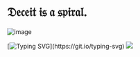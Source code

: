 # 𝔇𝔢𝔠𝔢𝔦𝔱 𝔦𝔰 𝔞 𝔰𝔭𝔦𝔯𝔞𝔩.

![image](https://github.com/user-attachments/assets/2d1953c0-bc8b-475b-95e4-13d44a11e00d)




[![Typing SVG](https://readme-typing-svg.demolab.com?font=script+bold+italic&pause=1000&color=4778F7&center=true&width=435&lines=THE+CURTAINS+ARE+STILL+CLOSED!)](https://git.io/typing-svg) ![](https://komarev.com/ghpvc/?username=marikinonlein4&label=DECEIVED&color=0039a6&style=for-the-badge&abbreviated=true)




